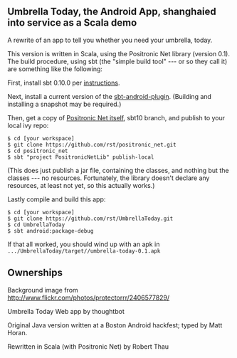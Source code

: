 Umbrella Today, the Android App, shanghaied into service as a Scala demo
------------------------------------------------------------------------

A rewrite of an app to tell you whether you need your umbrella, today.

This version is written in Scala, using the Positronic Net library
(version 0.1).  The build procedure, using sbt (the "simple build
tool" --- or so they call it) are something like the following:

First, install sbt 0.10.0 per [instructions](https://github.com/harrah/xsbt/wiki/Setup).  

Next, install a current version of the [sbt-android-plugin](https://github.com/jberkel/android-plugin).  (Building and installing a snapshot may be required.) 

Then, get a copy of [Positronic Net itself](https://github.com/rst/positronic_net), sbt10 branch, and publish to your local ivy repo:

    $ cd [your workspace]
    $ git clone https://github.com/rst/positronic_net.git
    $ cd positronic_net
    $ sbt "project PositronicNetLib" publish-local

(This does just publish a jar file, containing the classes, and nothing but
the classes --- no resources.  Fortunately, the library doesn't declare any
resources, at least not yet, so this actually works.)

Lastly compile and build this app:

    $ cd [your workspace]
    $ git clone https://github.com/rst/UmbrellaToday.git
    $ cd UmbrellaToday
    $ sbt android:package-debug

If that all worked, you should wind up with an apk in `.../UmbrellaToday/target//umbrella-today-0.1.apk`

Ownerships
----------

Background image from http://www.flickr.com/photos/protectorrr/2406577829/

Umbrella Today Web app by thoughtbot

Original Java version written at a Boston Android hackfest; typed by Matt Horan.

Rewritten in Scala (with Positronic Net) by Robert Thau
